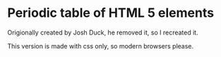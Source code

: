 Periodic table of HTML 5 elements
=================================

Origionally created by Josh Duck, he removed it, so I recreated it.

This version is made with css only, so modern browsers please.
